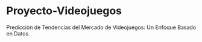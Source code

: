 # Proyecto-Videojuegos
Predicción de Tendencias del Mercado de Videojuegos: Un Enfoque Basado en Datos

